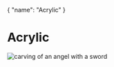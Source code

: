 {
	"name": "Acrylic"
}
# Acrylic

![carving of an angel with a sword](/img/carving-1-bladed-angel.jpg)
